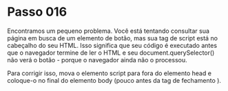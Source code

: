 # Passo 016

Encontramos um pequeno problema. Você está tentando consultar sua página em busca de um elemento de botão, mas sua tag de script está no cabeçalho do seu HTML. Isso significa que seu código é executado antes que o navegador termine de ler o HTML e seu document.querySelector() não verá o botão - porque o navegador ainda não o processou.

Para corrigir isso, mova o elemento script para fora do elemento head e coloque-o no final do elemento body (pouco antes da tag de fechamento </body>).